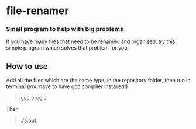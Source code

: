 # file-renamer
### Small program to help with big problems
If you have many files that need to be renamed and organised, try this simple program which solves that problem for you.

## How to use
Add all the files which are the same type, in the repository folder, then run in terminal (you have to have gcc compiler installed!)
> gcc prog.c

Then 
> ./a.out
